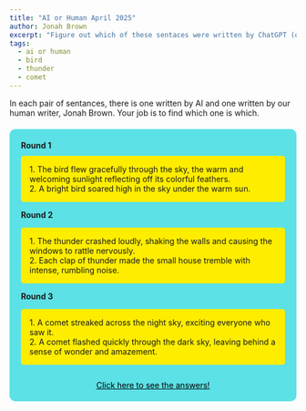 ```yaml
---
title: "AI or Human April 2025"
author: Jonah Brown
excerpt: "Figure out which of these sentaces were written by ChatGPT (or one of its friends 😉), and which were written by our human writer."
tags: 
  - ai or human
  - bird
  - thunder
  - comet
--- 
```

In each pair of sentances, there is one written by AI and one written by our human writer, Jonah Brown.
Your job is to find which one is which.
<div style="background-color: #5ce1e6; padding: 20px; border-radius: 10px; margin: 20px 0;">
<strong>Round 1</strong>
<div style="background-color: #ffed00; padding: 15px; border-radius: 5px; margin: 10px 0;">
1. The bird flew gracefully through the sky, the warm and welcoming sunlight reflecting off its colorful feathers. <br>
2. A bright bird soared high in the sky under the warm sun.
</div>

<strong>Round 2</strong>
<div style="background-color: #ffed00; padding: 15px; border-radius: 5px; margin: 10px 0;">
1. The thunder crashed loudly, shaking the walls and causing the windows to rattle nervously. <br>
2. Each clap of thunder made the small house tremble with intense, rumbling noise.
</div>

<strong>Round 3</strong>
<div style="background-color: #ffed00; padding: 15px; border-radius: 5px; margin: 10px 0;">
1. A comet streaked across the night sky, exciting everyone who saw it. <br>
2. A comet flashed quickly through the dark sky, leaving behind a sense of wonder and amazement.
</div>

<br>
<div style="text-align: center;">
<a href="/secrets/AI or human answers 4-8-25.md" class="button" style="color: black;">Click here to see the answers!</a>
</div>